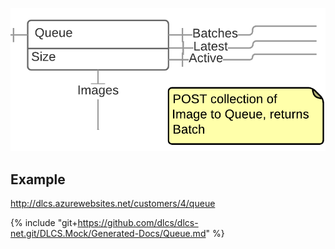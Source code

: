 ![](./queue.png)

## Example 

http://dlcs.azurewebsites.net/customers/4/queue

{% include "git+https://github.com/dlcs/dlcs-net.git/DLCS.Mock/Generated-Docs/Queue.md" %}
